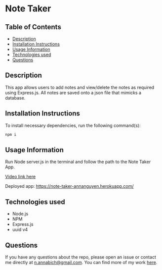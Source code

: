 # Note Taker

## Table of Contents

- [Description](#description)
- [Installation Instructions](#installation-instructions)
- [Usage Information](#usage-information)
- [Technologies used](#technologies-used)
- [Questions](#questions)

## Description

This app allows users to add notes and view/delete the notes as required using Express.js. All notes are saved onto a json file that mimicks a database.

## Installation Instructions

To install necessary dependencies, run the following command(s):

```bash
npm i
```

## Usage Information

Run Node server.js in the terminal and follow the path to the Note Taker App.

[Video link here](https://watch.screencastify.com/v/T59W0dsuVZLCgRt5yaaT)

Deployed app: https://note-taker-annanguyen.herokuapp.com/

## Technologies used

- Node.js
- NPM
- Express.js
- uuid v4

## Questions

If you have any questions about the repo, please open an issue or contact me directly at n.annabich@gmail.com. You can find more of my work <a href="https://github.com/AnnaNguyen1" target="_blank">here</a>.

